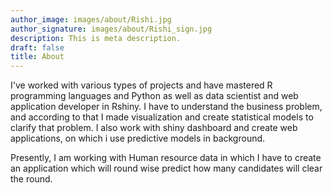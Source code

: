 ```yaml
---
author_image: images/about/Rishi.jpg
author_signature: images/about/Rishi_sign.jpg
description: This is meta description.
draft: false
title: About
---
```


I've worked with various types of projects and have mastered R programming languages and Python as well as data scientist and web application developer in Rshiny.
I have to understand the business problem, and according to that I made visualization and create statistical models to clarify that problem.
I also work with shiny dashboard and create web applications, on which i use predictive models in background.</p>
Presently, I am working with Human resource data in which I have to create an application which will round wise predict how many candidates will clear the round. 